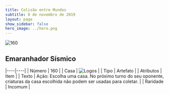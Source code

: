 ```yaml
---
title: Colisão entre Mundos
subtitle: 8 de novembro de 2019
layout: page
show_sidebar: false
hero_image: ../hero.png
---
```


![160](https://cdn.keyforgegame.com/media/card_front/pt/452_160_7GFWM9VVG8RC_pt.png)

## Emaranhador Sísmico

|----|----|
| Número | 160 |
| Casa | ![Logos](https://archonarcana.com/images/thumb/c/ce/Logos.png/22px-Logos.png "Logos") |
| Tipo | Artefato |
| Atributos | Item |
| Texto | Ação: Escolha uma casa. No próximo turno do seu oponente, criaturas da casa escolhida não podem ser usadas para coletar. |
| Raridade | Incomum |
